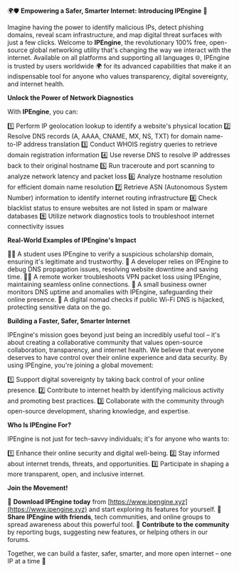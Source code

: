 🌍🛡️ **Empowering a Safer, Smarter Internet: Introducing IPEngine** 🚀

Imagine having the power to identify malicious IPs, detect phishing domains, reveal scam infrastructure, and map digital threat surfaces with just a few clicks. Welcome to **IPEngine**, the revolutionary 100% free, open-source global networking utility that's changing the way we interact with the internet. Available on all platforms and supporting all languages 🌐, IPEngine is trusted by users worldwide 🌍 for its advanced capabilities that make it an indispensable tool for anyone who values transparency, digital sovereignty, and internet health.

**Unlock the Power of Network Diagnostics**

With **IPEngine**, you can:

1️⃣ Perform IP geolocation lookup to identify a website's physical location
2️⃣ Resolve DNS records (A, AAAA, CNAME, MX, NS, TXT) for domain name-to-IP address translation
3️⃣ Conduct WHOIS registry queries to retrieve domain registration information
4️⃣ Use reverse DNS to resolve IP addresses back to their original hostname
5️⃣ Run traceroute and port scanning to analyze network latency and packet loss
6️⃣ Analyze hostname resolution for efficient domain name resolution
7️⃣ Retrieve ASN (Autonomous System Number) information to identify internet routing infrastructure
8️⃣ Check blacklist status to ensure websites are not listed in spam or malware databases
9️⃣ Utilize network diagnostics tools to troubleshoot internet connectivity issues

**Real-World Examples of IPEngine's Impact**

👩‍🎓 A student uses IPEngine to verify a suspicious scholarship domain, ensuring it's legitimate and trustworthy.
🔧 A developer relies on IPEngine to debug DNS propagation issues, resolving website downtime and saving time.
🏃‍♂️ A remote worker troubleshoots VPN packet loss using IPEngine, maintaining seamless online connections.
💼 A small business owner monitors DNS uptime and anomalies with IPEngine, safeguarding their online presence.
🌟 A digital nomad checks if public Wi-Fi DNS is hijacked, protecting sensitive data on the go.

**Building a Faster, Safer, Smarter Internet**

IPEngine's mission goes beyond just being an incredibly useful tool – it's about creating a collaborative community that values open-source collaboration, transparency, and internet health. We believe that everyone deserves to have control over their online experience and data security. By using IPEngine, you're joining a global movement:

1️⃣ Support digital sovereignty by taking back control of your online presence.
2️⃣ Contribute to internet health by identifying malicious activity and promoting best practices.
3️⃣ Collaborate with the community through open-source development, sharing knowledge, and expertise.

**Who Is IPEngine For?**

IPEngine is not just for tech-savvy individuals; it's for anyone who wants to:

1️⃣ Enhance their online security and digital well-being.
2️⃣ Stay informed about internet trends, threats, and opportunities.
3️⃣ Participate in shaping a more transparent, open, and inclusive internet.

**Join the Movement!**

📡 **Download IPEngine today** from [https://www.ipengine.xyz](https://www.ipengine.xyz) and start exploring its features for yourself.
👥 **Share IPEngine with friends**, tech communities, and online groups to spread awareness about this powerful tool.
💬 **Contribute to the community** by reporting bugs, suggesting new features, or helping others in our forums.

Together, we can build a faster, safer, smarter, and more open internet – one IP at a time 🚀